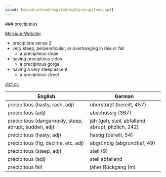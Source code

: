 ```yaml
---
sound: [sound:ankimd/english/mp3/precipitous.mp3]
---
```


\### precipitous

[Merriam-Webster](https://www.merriam-webster.com/dictionary/precipitous)

- precipitate sense 2
- very steep, perpendicular, or overhanging in rise or fall
    - a precipitous slope
- having precipitous sides
    - a precipitous gorge
- having a very steep ascent
    - a precipitous street

[dict.cc](https://www.dict.cc/precipitous)

| English        | German       |
| -------------- | ------------ |
| precipitous (hasty, rash, adj) | überstürzt (bereilt, 457) |
| precipitous (adj) | abschüssig (367) |
| precipitous (dangerously, steep, abrupt, sudden, adj) | jäh (geh, steil, abfallend, abrupt, pltzlich, 242) |
| precipitous (hasty, adj) | hastig (bereilt, 54) |
| precipitous (fig, decline, etc, adj) | abgründig (abgrundtief, 49) |
| precipitous (steep, adj) | steil (9) |
| precipitous (adj) | steil abfallend |
| precipitous fall | jäher Rückgang (m) |
